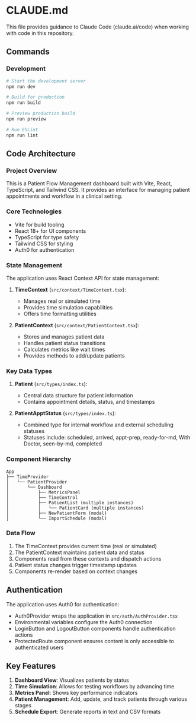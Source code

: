 # CLAUDE.md

This file provides guidance to Claude Code (claude.ai/code) when working with code in this repository.

## Commands

### Development
```bash
# Start the development server
npm run dev

# Build for production
npm run build

# Preview production build
npm run preview

# Run ESLint
npm run lint
```

## Code Architecture

### Project Overview
This is a Patient Flow Management dashboard built with Vite, React, TypeScript, and Tailwind CSS. It provides an interface for managing patient appointments and workflow in a clinical setting.

### Core Technologies
- Vite for build tooling
- React 18+ for UI components
- TypeScript for type safety
- Tailwind CSS for styling
- Auth0 for authentication

### State Management
The application uses React Context API for state management:

1. **TimeContext** (`src/context/TimeContext.tsx`):
   - Manages real or simulated time
   - Provides time simulation capabilities
   - Offers time formatting utilities

2. **PatientContext** (`src/context/PatientContext.tsx`):
   - Stores and manages patient data
   - Handles patient status transitions
   - Calculates metrics like wait times
   - Provides methods to add/update patients

### Key Data Types

1. **Patient** (`src/types/index.ts`):
   - Central data structure for patient information
   - Contains appointment details, status, and timestamps

2. **PatientApptStatus** (`src/types/index.ts`):
   - Combined type for internal workflow and external scheduling statuses
   - Statuses include: scheduled, arrived, appt-prep, ready-for-md, With Doctor, seen-by-md, completed

### Component Hierarchy

```
App
├── TimeProvider
│   └── PatientProvider
│       └── Dashboard
│           ├── MetricsPanel
│           ├── TimeControl
│           ├── PatientList (multiple instances)
│           │   └── PatientCard (multiple instances)
│           ├── NewPatientForm (modal)
│           └── ImportSchedule (modal)
```

### Data Flow
1. The TimeContext provides current time (real or simulated)
2. The PatientContext maintains patient data and status
3. Components read from these contexts and dispatch actions
4. Patient status changes trigger timestamp updates
5. Components re-render based on context changes

## Authentication

The application uses Auth0 for authentication:
- Auth0Provider wraps the application in `src/auth/AuthProvider.tsx`
- Environmental variables configure the Auth0 connection
- LoginButton and LogoutButton components handle authentication actions
- ProtectedRoute component ensures content is only accessible to authenticated users

## Key Features

1. **Dashboard View**: Visualizes patients by status
2. **Time Simulation**: Allows for testing workflows by advancing time
3. **Metrics Panel**: Shows key performance indicators
4. **Patient Management**: Add, update, and track patients through various stages
5. **Schedule Export**: Generate reports in text and CSV formats